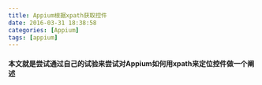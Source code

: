 ```yaml
---
title: Appium根据xpath获取控件
date: 2016-03-31 18:38:58
categories: [Appium]
tags: [appium]
---
```



#### 本文就是尝试通过自己的试验来尝试对Appium如何用xpath来定位控件做一个阐述
